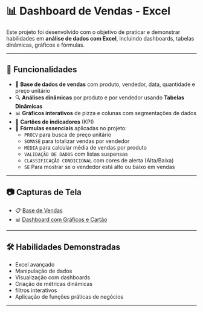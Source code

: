 # 📊 Dashboard de Vendas - Excel

Este projeto foi desenvolvido com o objetivo de praticar e demonstrar habilidades em **análise de dados com Excel**, incluindo dashboards, tabelas dinâmicas, gráficos e fórmulas.

---

## 📌 Funcionalidades

- 🧾 **Base de dados de vendas** com produto, vendedor, data, quantidade e preço unitário
- 🔍 **Análises dinâmicas** por produto e por vendedor usando **Tabelas Dinâmicas**
- 📊 **Gráficos interativos** de pizza e colunas com segmentações de dados
- 🎯 **Cartões de indicadores** (KPI) 
- 🧠 **Fórmulas essenciais** aplicadas no projeto:
  - `PROCV` para busca de preço unitário
  - `SOMASE` para totalizar vendas por vendedor
  - `MÉDIA` para calcular média de vendas por produto
  - `VALIDAÇÃO DE DADOS` com listas suspensas
  - `CLASSIFICAÇÃO CONDICIONAL` com cores de alerta (Alta/Baixa)
  - `SE` Para mostrar se o vendedor está alto ou baixo em vendas

---

## 📷 Capturas de Tela

- 📋 [Base de Vendas](Imagens/valorunitario.jpg)
- 📊 [Dashboard com Gráficos e Cartão](Imagens/tabeladinamica.jpg)


---

## 🛠️ Habilidades Demonstradas

- Excel avançado
- Manipulação de dados
- Visualização com dashboards
- Criação de métricas dinâmicas
- filtros interativos
- Aplicação de funções práticas de negócios

---
